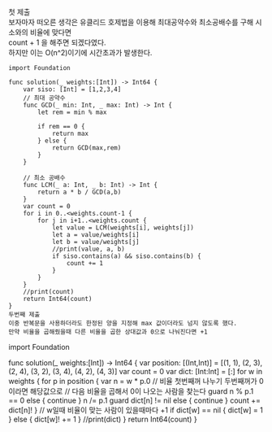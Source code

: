 첫 제출   
보자마자 떠오른 생각은 유클리드 호제법을 이용해 최대공약수와 최소공배수를 구해 시소와의 비율에 맞다면   
count + 1 을 해주면 되겠다였다.   
하지만 이는 O(n^2)이기에 시간초과가 발생한다.   
```
import Foundation

func solution(_ weights:[Int]) -> Int64 {
    var siso: [Int] = [1,2,3,4]
    // 최대 공약수
    func GCD(_ min: Int, _ max: Int) -> Int {
        let rem = min % max
        
        if rem == 0 {
            return max
        } else {
            return GCD(max,rem)
        }
    }
    
    // 최소 공배수
    func LCM(_ a: Int, _ b: Int) -> Int {
        return a * b / GCD(a,b)
    }
    var count = 0 
    for i in 0..<weights.count-1 {
        for j in i+1..<weights.count {
            let value = LCM(weights[i], weights[j])
            let a = value/weights[i]
            let b = value/weights[j]
            //print(value, a, b)
            if siso.contains(a) && siso.contains(b) {
                count += 1
            }
        }
    }
    //print(count)
    return Int64(count)
}
두번째 제출
이중 반복문을 사용하더라도 한정된 양을 지정해 max 값이더라도 넘지 않도록 했다.
만약 비율을 곱해줬을때 다른 비율을 곱한 상대값과 0으로 나눠진다면 +1
```
import Foundation

func solution(_ weights:[Int]) -> Int64 {
    var position: [(Int,Int)] = [(1, 1), (2, 3), (2, 4), (3, 2), (3, 4), (4, 2), (4, 3)]
    var count = 0
    var dict: [Int:Int] = [:]
    for w in weights {
        for p in position {
            var n = w * p.0
            // 비율 첫번째꺼 나누기 두번째꺼가 0이라면 해당값으로
            // 다음 비율을 곱해서 0이 나오는 사람을 찾는다
            guard n % p.1 == 0 else { continue }
            n /= p.1
            guard dict[n] != nil else { continue }
            count += dict[n]!
        }
        // w일때 비율이 맞는 사람이 있을때마다 +1
        if dict[w] == nil {
            dict[w] = 1
        } else {
            dict[w]! += 1
        }
        //print(dict)
    }
    return Int64(count)
}
```

